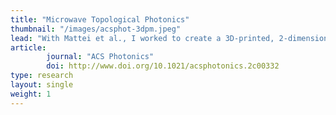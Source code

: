 ```yaml
---
title: "Microwave Topological Photonics"
thumbnail: "/images/acsphot-3dpm.jpeg"
lead: "With Mattei et al., I worked to create a 3D-printed, 2-dimensional topological photonic crystal and showed how the fragile topology was sensitive to certain defects."
article:
        journal: "ACS Photonics"
        doi: http://www.doi.org/10.1021/acsphotonics.2c00332
type: research
layout: single
weight: 1
---
```

